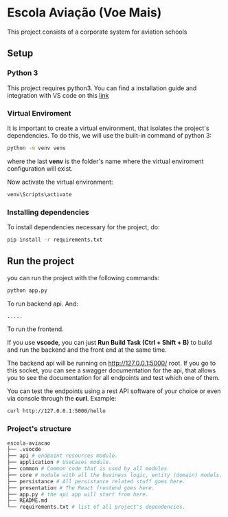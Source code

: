 # Escola Aviação (Voe Mais)

This project consists of a corporate system for aviation schools

## Setup

### Python 3

This project requires python3. You can find a installation guide and integration with VS code on this [link](https://code.visualstudio.com/docs/python/python-tutorial)

### Virtual Enviroment

It is important to create a virtual environment, that isolates the project's dependencies. To do this, we will use the built-in command of python 3:

```cmd
python -m venv venv
```

where the last **venv** is the folder's name where the virtual enviroment configuration will exist.

Now activate the virtual environment:

```cmd
venv\Scripts\activate
```

### Installing dependencies

To install dependencies necessary for the project, do:

```cmd
pip install -r requirements.txt
```

## Run the project

you can run the project with the following commands:

```cmd
python app.py
```

To run backend api. And:

```cmd
.....
```

To run the frontend.

If you use **vscode**, you can just **Run Build Task (Ctrl + Shift + B)** to build and run the backend and the front end at the same time.

The backend api will be running on http://127.0.0.1:5000/ root. If you go to this socket, you can see a swagger documentation for the api, that allows you to see the documentation for all endpoints and test which one of them.

You can test the endpoints using a rest API software of your choice or even via console through the **curl**. Example:

```bash
curl http://127.0.0.1:5000/hello
```

### Project's structure

```bash
escola-aviacao
├── .vsocde
├── api # endpoint resources module.
├── application # UseCases module.
├── common # Common code that is used by all modules
├── core # module with all the business logic, entity (domain) models.
├── persistance # All persistance related stuff goes here.
├── presentation # The React frontend goes here.
├── app.py # the api app will start from here.
├── README.md
└── requirements.txt # list of all project's dependencies.
```